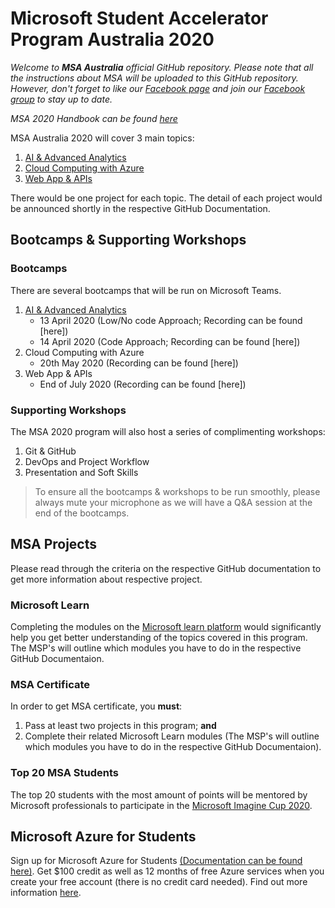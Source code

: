 # Microsoft Student Accelerator Program Australia 2020
*Welcome to **MSA Australia** official GitHub repository. Please note that all the instructions about MSA will be uploaded to this GitHub repository. However, don't forget to like our [Facebook page](https://www.facebook.com/msaaussie/) and join our [Facebook group](https://www.facebook.com/groups/235821840767124/) to stay up to date.*

*MSA 2020 Handbook can be found [here](https://aka.ms/aumsaHandbook)*

MSA Australia 2020 will cover 3 main topics: 
1) [AI & Advanced Analytics](https://github.com/AUMSA/2020-MSA-content/tree/master/AI%20%26%20Advanced%20Analytics)
2) [Cloud Computing with Azure](https://github.com/AUMSA/2020-MSA-content/tree/master/Cloud%20Computing%20with%20Azure)
3) [Web App & APIs](https://github.com/AUMSA/2020-MSA-content/tree/master/Web%20App%20%26%20APIs)
  
There would be one project for each topic. The detail of each project would be announced shortly in the respective GitHub Documentation.

## Bootcamps & Supporting Workshops
### Bootcamps
There are several bootcamps that will be run on Microsoft Teams. 
1) [AI & Advanced Analytics](https://www.facebook.com/events/220234762372121/)
   - 13 April 2020 (Low/No code Approach; Recording can be found [here])
   - 14 April 2020 (Code Approach; Recording can be found [here])
2) Cloud Computing with Azure 
   - 20th May 2020 (Recording can be found [here])
3) Web App & APIs
   - End of July 2020 (Recording can be found [here])

### Supporting Workshops
The MSA 2020 program will also host a series of complimenting workshops:
1) Git & GitHub
2) DevOps and Project Workflow
3) Presentation and Soft Skills

> To ensure all the bootcamps & workshops to be run smoothly, please always mute your microphone as we will have a Q&A session at the end of the bootcamps.


## MSA Projects
Please read through the criteria on the respective GitHub documentation to get more information about respective project.

###  Microsoft Learn
Completing the modules on the [Microsoft learn platform](https://docs.microsoft.com/en-us/learn/) would significantly help you get better understanding of the topics covered in this program.
The MSP's will outline which modules you have to do in the respective GitHub Documentaion.

### MSA Certificate
In order to get MSA certificate, you **must**:
1. Pass at least two projects in this program; **and**
2. Complete their related Microsoft Learn modules (The MSP's will outline which modules you have to do in the respective GitHub Documentaion).

### Top 20 MSA Students
The top 20 students with the most amount of points will be mentored by Microsoft professionals to participate in the [Microsoft Imagine Cup 2020](https://imaginecup.microsoft.com/en-us).

## Microsoft Azure for Students
Sign up for Microsoft Azure for Students [(Documentation can be found here)](https://github.com/AUMSA/2020-Phase-1/tree/master/Azure%20For%20Students). Get $100 credit as well as 12 months of free Azure services when you create your free account (there is no credit card needed). Find out more information [here](https://azure.microsoft.com/en-us/free/students/).
